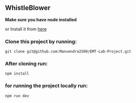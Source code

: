 ## WhistleBlower 


**Make sure you have node installed** <br/>

or Install it from [here](https://nodejs.org/en/download)

### Clone this project by running:

``` git clone git@github.com:Manvendra2509/EMT-Lab-Project.git ``` <br/>

### After cloning run:

` npm install ` <br/>

### for running the project locally run:

` npm run dev ` <br/>

